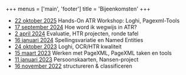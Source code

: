 +++
menus = ['main', 'footer']
title = 'Bijeenkomsten'
+++

- [22 oktober 2025](meetings/kennisuitwisseling-2025-10-22.md) Hands-On ATR Workshop: Loghi, Pagexml-Tools
- [17 september 2024](meetings/kennisuitwisseling-2024-09-17.md) Hoe word ik wegwijs in ATR?
- [2 april 2024](meetings/kennisuitwisseling-2024-04-02.md) Evaluatie, HTR projecten, ronde tafel
- [16 januari 2024](meetings/kennisuitwisseling-2024-01-16.md) Spellingsvariatie en Named Entities
- [24 oktober 2023](meetings/kennisuitwisseling-2023-10-24.md) Loghi, OCR/HTR kwaliteit
- [15 maart 2023](meetings/kennisuitwisseling-2023-03-15.md) Werken met PageXML, PageXML taken en tools
- [11 januari 2023](meetings/kennisuitwisseling-2023-01-11.md) Persoonskaarten, Nansen-project
- [16 november 2022](meetings/kennisuitwisseling-2022-11-16.md) structureren & classificeren
